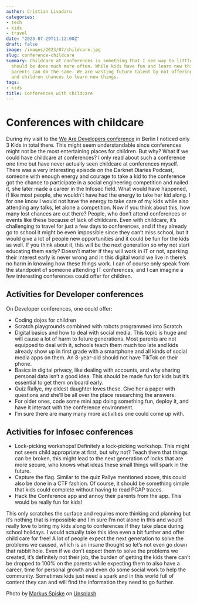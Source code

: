 ```yaml
---
author: Cristian Livadaru
categories:
- tech
- kids
- travel
date: "2023-07-29T11:12:00Z"
draft: false
image: /images/2023/07/childcare.jpg
slug: conference-childcare
summary: Childcare at conferences is something that I see way to little of but
  should be done much more often. While kids have fun and learn new things,
  parents can do the same. We are wasting future talent by not offering parents
  and children chances to learn new things.
tags:
- kids
title: Conferences with childcare
---
```


# Conferences with childcare
During my visit to the [We Are Developers conference](https://wearedevelopers.com) in Berlin I noticed only 3 Kids in total there. This might seem understandable since conferences might not be the most entertaining places for children. But why? What if we could have childcare at conferences?
I only read about such a conference one time but have never actually seen childcare at conferences myself. There was a very interesting episode on the Darknet Diaries Podcast, someone with enough energy and courage to take a kid to the conference got the chance to participate in a social engineering competition and nailed it, she later made a career in the Infosec field. What would have happened, if like most people, she wouldn’t have had the energy to take her kid along. I for one know I would not have the energy to take care of my kids while also attending any talks, let alone a competition.
Now if you think about this, how many lost chances are out there? People, who don’t attend conferences or events like these because of lack of childcare.
Even with childcare, it’s challenging to travel for just a few days to conferences, and if they already go to school it might be even impossible since they can’t miss school, but it would give a lot of people new opportunities and it could be fun for the kids as well. If you think about it, this will be the next generation so why not start educating them early? Doesn’t matter if they will work in IT or not, sparking their interest early is never wrong and in this digital world we live in there’s no harm in knowing how these things work.
I can of course only speak from the standpoint of someone attending IT conferences, and I can imagine a few interesting conferences could offer for children.

## Activities for Developer conferences
On Developer conferences, one could offer:

* Coding dojos for children
* Scratch playgrounds combined with robots programmed into Scratch
* Digital basics and how to deal with social media. This topic is huge and will cause a lot of harm to future generations. Most parents are not equipped to deal with it, schools teach them much too late and kids already show up in first grade with a smartphone and all kinds of social media apps on them. An 8-year-old should not have TikTok on their phone.
* Basics in digital privacy, like dealing with accounts, and why sharing personal data isn’t a good idea. This should be made fun for kids but it’s essential to get them on board early.
* Quiz Rallye, my eldest daughter loves these. Give her a paper with questions and she’ll be all over the place researching the answers.
* For older ones, code some mini app doing something fun, deploy it, and have it interact with the conference environment.
* I’m sure there are many many more activities one could come up with.

## Activities for Infosec conferences
* Lock-picking workshops! Definitely a lock-picking workshop. This might not seem child appropriate at first, but why not? Teach them that things can be broken, this might lead to the next generation of locks that are more secure, who knows what ideas these small things will spark in the future.
* Capture the flag. Similar to the quiz Rallye mentioned above, this could also be done in a CTF fashion. Of course, it should be something simple that kids could complete without having to read PCAP traces.
* Hack the Conference app and annoy their parents from the app. This would be really fun for kids!


This only scratches the surface and requires more thinking and planning but it’s nothing that is impossible and I’m sure I’m not alone in this and would really love to bring my kids along to conferences if they take place during school holidays.
I would actually take this idea even a bit further and offer child care for free! A lot of people expect the next generation to solve the problems we caused, which is an insane thought so let’s not even go down that rabbit hole. Even if we don’t expect them to solve the problems we created, it’s definitely not their job, the burden of getting the kids there can’t be dropped to 100% on the parents while expecting them to also have a career, time for personal growth and even do some social work to help the community.
Sometimes kids just need a spark and in this world full of content they can and will find the information they need to go further.


Photo by [Markus Spiske](https://unsplash.com/@markusspiske?utm_source=unsplash&utm_medium=referral&utm_content=creditCopyText) on [Unsplash](https://unsplash.com/photos/5sCMm4wi0Sg?utm_source=unsplash&utm_medium=referral&utm_content=creditCopyText)
